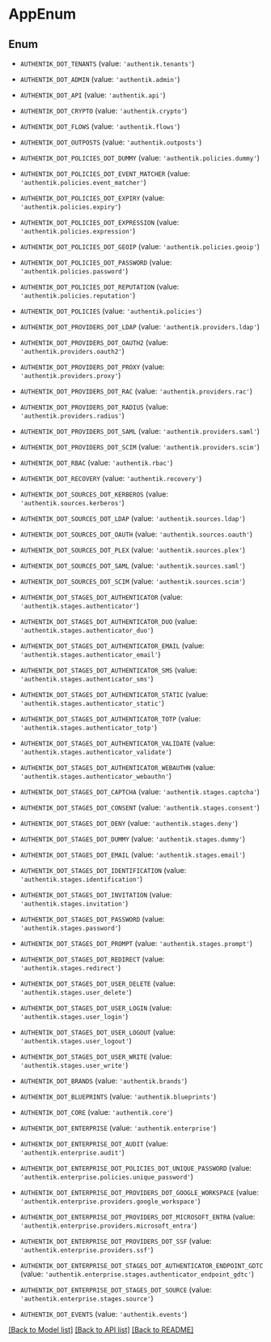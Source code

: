 # AppEnum


## Enum

* `AUTHENTIK_DOT_TENANTS` (value: `'authentik.tenants'`)

* `AUTHENTIK_DOT_ADMIN` (value: `'authentik.admin'`)

* `AUTHENTIK_DOT_API` (value: `'authentik.api'`)

* `AUTHENTIK_DOT_CRYPTO` (value: `'authentik.crypto'`)

* `AUTHENTIK_DOT_FLOWS` (value: `'authentik.flows'`)

* `AUTHENTIK_DOT_OUTPOSTS` (value: `'authentik.outposts'`)

* `AUTHENTIK_DOT_POLICIES_DOT_DUMMY` (value: `'authentik.policies.dummy'`)

* `AUTHENTIK_DOT_POLICIES_DOT_EVENT_MATCHER` (value: `'authentik.policies.event_matcher'`)

* `AUTHENTIK_DOT_POLICIES_DOT_EXPIRY` (value: `'authentik.policies.expiry'`)

* `AUTHENTIK_DOT_POLICIES_DOT_EXPRESSION` (value: `'authentik.policies.expression'`)

* `AUTHENTIK_DOT_POLICIES_DOT_GEOIP` (value: `'authentik.policies.geoip'`)

* `AUTHENTIK_DOT_POLICIES_DOT_PASSWORD` (value: `'authentik.policies.password'`)

* `AUTHENTIK_DOT_POLICIES_DOT_REPUTATION` (value: `'authentik.policies.reputation'`)

* `AUTHENTIK_DOT_POLICIES` (value: `'authentik.policies'`)

* `AUTHENTIK_DOT_PROVIDERS_DOT_LDAP` (value: `'authentik.providers.ldap'`)

* `AUTHENTIK_DOT_PROVIDERS_DOT_OAUTH2` (value: `'authentik.providers.oauth2'`)

* `AUTHENTIK_DOT_PROVIDERS_DOT_PROXY` (value: `'authentik.providers.proxy'`)

* `AUTHENTIK_DOT_PROVIDERS_DOT_RAC` (value: `'authentik.providers.rac'`)

* `AUTHENTIK_DOT_PROVIDERS_DOT_RADIUS` (value: `'authentik.providers.radius'`)

* `AUTHENTIK_DOT_PROVIDERS_DOT_SAML` (value: `'authentik.providers.saml'`)

* `AUTHENTIK_DOT_PROVIDERS_DOT_SCIM` (value: `'authentik.providers.scim'`)

* `AUTHENTIK_DOT_RBAC` (value: `'authentik.rbac'`)

* `AUTHENTIK_DOT_RECOVERY` (value: `'authentik.recovery'`)

* `AUTHENTIK_DOT_SOURCES_DOT_KERBEROS` (value: `'authentik.sources.kerberos'`)

* `AUTHENTIK_DOT_SOURCES_DOT_LDAP` (value: `'authentik.sources.ldap'`)

* `AUTHENTIK_DOT_SOURCES_DOT_OAUTH` (value: `'authentik.sources.oauth'`)

* `AUTHENTIK_DOT_SOURCES_DOT_PLEX` (value: `'authentik.sources.plex'`)

* `AUTHENTIK_DOT_SOURCES_DOT_SAML` (value: `'authentik.sources.saml'`)

* `AUTHENTIK_DOT_SOURCES_DOT_SCIM` (value: `'authentik.sources.scim'`)

* `AUTHENTIK_DOT_STAGES_DOT_AUTHENTICATOR` (value: `'authentik.stages.authenticator'`)

* `AUTHENTIK_DOT_STAGES_DOT_AUTHENTICATOR_DUO` (value: `'authentik.stages.authenticator_duo'`)

* `AUTHENTIK_DOT_STAGES_DOT_AUTHENTICATOR_EMAIL` (value: `'authentik.stages.authenticator_email'`)

* `AUTHENTIK_DOT_STAGES_DOT_AUTHENTICATOR_SMS` (value: `'authentik.stages.authenticator_sms'`)

* `AUTHENTIK_DOT_STAGES_DOT_AUTHENTICATOR_STATIC` (value: `'authentik.stages.authenticator_static'`)

* `AUTHENTIK_DOT_STAGES_DOT_AUTHENTICATOR_TOTP` (value: `'authentik.stages.authenticator_totp'`)

* `AUTHENTIK_DOT_STAGES_DOT_AUTHENTICATOR_VALIDATE` (value: `'authentik.stages.authenticator_validate'`)

* `AUTHENTIK_DOT_STAGES_DOT_AUTHENTICATOR_WEBAUTHN` (value: `'authentik.stages.authenticator_webauthn'`)

* `AUTHENTIK_DOT_STAGES_DOT_CAPTCHA` (value: `'authentik.stages.captcha'`)

* `AUTHENTIK_DOT_STAGES_DOT_CONSENT` (value: `'authentik.stages.consent'`)

* `AUTHENTIK_DOT_STAGES_DOT_DENY` (value: `'authentik.stages.deny'`)

* `AUTHENTIK_DOT_STAGES_DOT_DUMMY` (value: `'authentik.stages.dummy'`)

* `AUTHENTIK_DOT_STAGES_DOT_EMAIL` (value: `'authentik.stages.email'`)

* `AUTHENTIK_DOT_STAGES_DOT_IDENTIFICATION` (value: `'authentik.stages.identification'`)

* `AUTHENTIK_DOT_STAGES_DOT_INVITATION` (value: `'authentik.stages.invitation'`)

* `AUTHENTIK_DOT_STAGES_DOT_PASSWORD` (value: `'authentik.stages.password'`)

* `AUTHENTIK_DOT_STAGES_DOT_PROMPT` (value: `'authentik.stages.prompt'`)

* `AUTHENTIK_DOT_STAGES_DOT_REDIRECT` (value: `'authentik.stages.redirect'`)

* `AUTHENTIK_DOT_STAGES_DOT_USER_DELETE` (value: `'authentik.stages.user_delete'`)

* `AUTHENTIK_DOT_STAGES_DOT_USER_LOGIN` (value: `'authentik.stages.user_login'`)

* `AUTHENTIK_DOT_STAGES_DOT_USER_LOGOUT` (value: `'authentik.stages.user_logout'`)

* `AUTHENTIK_DOT_STAGES_DOT_USER_WRITE` (value: `'authentik.stages.user_write'`)

* `AUTHENTIK_DOT_BRANDS` (value: `'authentik.brands'`)

* `AUTHENTIK_DOT_BLUEPRINTS` (value: `'authentik.blueprints'`)

* `AUTHENTIK_DOT_CORE` (value: `'authentik.core'`)

* `AUTHENTIK_DOT_ENTERPRISE` (value: `'authentik.enterprise'`)

* `AUTHENTIK_DOT_ENTERPRISE_DOT_AUDIT` (value: `'authentik.enterprise.audit'`)

* `AUTHENTIK_DOT_ENTERPRISE_DOT_POLICIES_DOT_UNIQUE_PASSWORD` (value: `'authentik.enterprise.policies.unique_password'`)

* `AUTHENTIK_DOT_ENTERPRISE_DOT_PROVIDERS_DOT_GOOGLE_WORKSPACE` (value: `'authentik.enterprise.providers.google_workspace'`)

* `AUTHENTIK_DOT_ENTERPRISE_DOT_PROVIDERS_DOT_MICROSOFT_ENTRA` (value: `'authentik.enterprise.providers.microsoft_entra'`)

* `AUTHENTIK_DOT_ENTERPRISE_DOT_PROVIDERS_DOT_SSF` (value: `'authentik.enterprise.providers.ssf'`)

* `AUTHENTIK_DOT_ENTERPRISE_DOT_STAGES_DOT_AUTHENTICATOR_ENDPOINT_GDTC` (value: `'authentik.enterprise.stages.authenticator_endpoint_gdtc'`)

* `AUTHENTIK_DOT_ENTERPRISE_DOT_STAGES_DOT_SOURCE` (value: `'authentik.enterprise.stages.source'`)

* `AUTHENTIK_DOT_EVENTS` (value: `'authentik.events'`)

[[Back to Model list]](../README.md#documentation-for-models) [[Back to API list]](../README.md#documentation-for-api-endpoints) [[Back to README]](../README.md)


